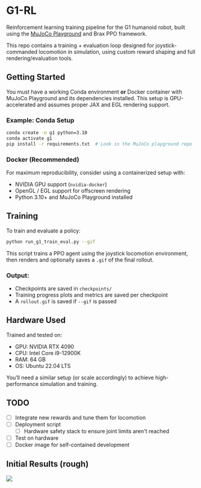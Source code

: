 # G1-RL

Reinforcement learning training pipeline for the G1 humanoid robot, built using the [MuJoCo Playground](https://github.com/google-deepmind/mujoco-playground) and Brax PPO framework.

This repo contains a training + evaluation loop designed for joystick-commanded locomotion in simulation, using custom reward shaping and full rendering/evaluation tools.

## Getting Started

You must have a working Conda environment **or** Docker container with MuJoCo Playground and its dependencies installed. This setup is GPU-accelerated and assumes proper JAX and EGL rendering support.

### Example: Conda Setup

```bash
conda create -n g1 python=3.10
conda activate g1
pip install -r requirements.txt  # Look in the MuJoCo playground repo
```

### Docker (Recommended)

For maximum reproducibility, consider using a containerized setup with:

- NVIDIA GPU support (`nvidia-docker`)
- OpenGL / EGL support for offscreen rendering
- Python 3.10+ and MuJoCo Playground installed

## Training

To train and evaluate a policy:

```bash
python run_g1_train_eval.py --gif
```

This script trains a PPO agent using the joystick locomotion environment, then renders and optionally saves a `.gif` of the final rollout.

### Output:
- Checkpoints are saved in `checkpoints/`
- Training progress plots and metrics are saved per checkpoint
- A `rollout.gif` is saved if `--gif` is passed

## Hardware Used

Trained and tested on:

- GPU: NVIDIA RTX 4090
- CPU: Intel Core i9-12900K
- RAM: 64 GB
- OS: Ubuntu 22.04 LTS

You’ll need a similar setup (or scale accordingly) to achieve high-performance simulation and training.

## TODO

- [ ] Integrate new rewards and tune them for locomotion
- [ ] Deployment script  
  - [ ] Hardware safety stack to ensure joint limits aren't reached
- [ ] Test on hardware
- [ ] Docker image for self-contained development

## Initial Results (rough)

<img src="docs/rollout_initial_testing.gif" loop=infinite>
